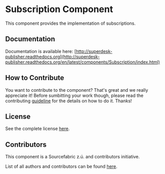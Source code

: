 Subscription Component
======================

This component provides the implementation of subscriptions.

Documentation
-------------

Documentation is available here: [http://superdesk-publisher.readthedocs.org](http://superdesk-publisher.readthedocs.org/en/latest/components/Subscription/index.html)

How to Contribute
-------------

You want to contribute to the component? That's great and we really appreciate it! Before sumbitting your work though, please read the contributing [guideline](http://superdesk-publisher.readthedocs.org/en/latest/contributing/index.html) for the details on how to do it. Thanks!

License
-----------

See the complete license [here](LICENSE.md).

Contributors
-------

This component is a Sourcefabric z.ú. and contributors initiative.

List of all authors and contributors can be found [here](AUTHORS.md).
